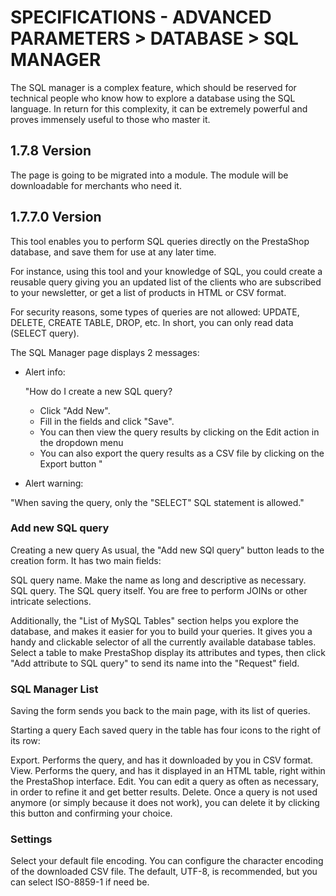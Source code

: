 # SPECIFICATIONS - ADVANCED PARAMETERS &gt; DATABASE &gt; SQL MANAGER

The SQL manager is a complex feature, which should be reserved for technical people who know how to explore a database using the SQL language. In return for this complexity, it can be extremely powerful and proves immensely useful to those who master it.

## 1.7.8 Version 
The page is going to be migrated into a module. The module will be downloadable for merchants who need it.

## 1.7.7.0 Version

This tool enables you to perform SQL queries directly on the PrestaShop database, and save them for use at any later time. 

For instance, using this tool and your knowledge of SQL, you could create a reusable query giving you an updated list of the clients who are subscribed to your newsletter, or get a list of products in HTML or CSV format.

For security reasons, some types of queries are not allowed: UPDATE, DELETE, CREATE TABLE, DROP, etc. In short, you can only read data (SELECT query).

<!--- Historicly, the secure keys or passwords was hidden (***********). but it can be fully done since with an alias the keys and passwords can be displayed --->

The SQL Manager page displays 2 messages:
- Alert info:

  "How do I create a new SQL query?
    - Click "Add New".
    - Fill in the fields and click "Save".
    - You can then view the query results by clicking on the Edit action in the dropdown menu
    - You can also export the query results as a CSV file by clicking on the Export button
"

- Alert warning:

"When saving the query, only the "SELECT" SQL statement is allowed."

### Add new SQL query

Creating a new query
As usual, the "Add new SQl query" button leads to the creation form. It has two main fields:

SQL query name. Make the name as long and descriptive as necessary.
SQL query. The SQL query itself. You are free to perform JOINs or other intricate selections.


Additionally, the "List of MySQL Tables" section helps you explore the database, and makes it easier for you to build your queries. It gives you a handy and clickable selector of all the currently available database tables. Select a table to make PrestaShop display its attributes and types, then click "Add attribute to SQL query" to send its name into the "Request" field.

### SQL Manager List

Saving the form sends you back to the main page, with its list of queries.

Starting a query
Each saved query in the table has four icons to the right of its row:

Export. Performs the query, and has it downloaded by you in CSV format.
View. Performs the query, and has it displayed in an HTML table, right within the PrestaShop interface.
Edit. You can edit a query as often as necessary, in order to refine it and get better results.
Delete. Once a query is not used anymore (or simply because it does not work), you can delete it by clicking this button and confirming your choice.

### Settings

Select your default file encoding. You can configure the character encoding of the downloaded CSV file. The default, UTF-8, is recommended, but you can select ISO-8859-1 if need be.
